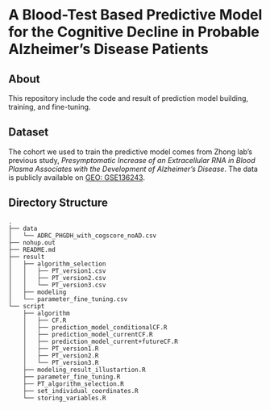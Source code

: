 # A Blood-Test Based Predictive Model for the Cognitive Decline in Probable Alzheimer’s Disease Patients

## About
This repository include the code and result of prediction model building, training, and fine-tuning.

## Dataset
The cohort we used to train the predictive model comes from Zhong lab’s previous study, *Presymptomatic Increase of an Extracellular RNA in Blood Plasma Associates with the Development of Alzheimer’s Disease*. The data is publicly available on [GEO: GSE136243](https://www.ncbi.nlm.nih.gov/geo/query/acc.cgi?acc=GSE136243).

## Directory Structure

    .
    ├── data
    │   └── ADRC_PHGDH_with_cogscore_noAD.csv
    ├── nohup.out
    ├── README.md
    ├── result
    │   ├── algorithm_selection
    │   │   ├── PT_version1.csv
    │   │   ├── PT_version2.csv
    │   │   └── PT_version3.csv
    │   ├── modeling
    │   └── parameter_fine_tuning.csv
    └── script
        ├── algorithm
        │   ├── CF.R
        │   ├── prediction_model_conditionalCF.R
        │   ├── prediction_model_currentCF.R
        │   ├── prediction_model_current+futureCF.R
        │   ├── PT_version1.R
        │   ├── PT_version2.R
        │   └── PT_version3.R
        ├── modeling_result_illustartion.R
        ├── parameter_fine_tuning.R
        ├── PT_algorithm_selection.R
        ├── set_individual_coordinates.R
        └── storing_variables.R


